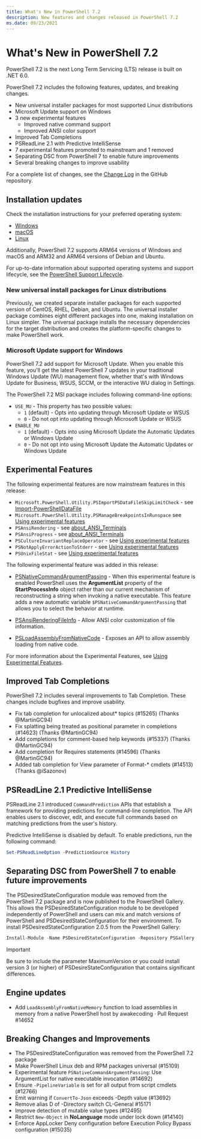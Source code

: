 ```yaml
---
title: What's New in PowerShell 7.2
description: New features and changes released in PowerShell 7.2
ms.date: 09/23/2021
---
```


# What's New in PowerShell 7.2

PowerShell 7.2 is the next Long Term Servicing (LTS) release is built on .NET 6.0.

PowerShell 7.2 includes the following features, updates, and breaking changes.

- New universal installer packages for most supported Linux distributions
- Microsoft Update support on Windows
- 3 new experimental features
  - Improved native command support
  - Improved ANSI color support
- Improved Tab Completions
- PSReadLine 2.1 with Predictive IntelliSense
- 7 experimental features promoted to mainstream and 1 removed
- Separating DSC from PowerShell 7 to enable future improvements
- Several breaking changes to improve usability

For a complete list of changes, see the [Change Log][CHANGELOG] in the GitHub repository.

## Installation updates

Check the installation instructions for your preferred operating system:

- [Windows][Windows]
- [macOS][macOS]
- [Linux][Linux]

Additionally, PowerShell 7.2 supports ARM64 versions of Windows and macOS and ARM32 and ARM64
versions of Debian and Ubuntu.

For up-to-date information about supported operating systems and support lifecycle, see the
[PowerShell Support Lifecycle][lifecycle].

### New universal install packages for Linux distributions

Previously, we created separate installer packages for each supported version of CentOS, RHEL,
Debian, and Ubuntu. The universal installer package combines eight different packages into one,
making installation on Linux simpler. The universal package installs the necessary dependencies for
the target distribution and creates the platform-specific changes to make PowerShell work.

### Microsoft Update support for Windows

PowerShell 7.2 add support for Microsoft Update. When you enable this feature, you'll get the latest
PowerShell 7 updates in your traditional Windows Update (WU) management flow, whether that's with
Windows Update for Business, WSUS, SCCM, or the interactive WU dialog in Settings.

The PowerShell 7.2 MSI package includes following command-line options:

- `USE_MU` - This property has two possible values:
  - `1` (default) - Opts into updating through Microsoft Update or WSUS
  - `0` -  Do not opt into updating through Microsoft Update or WSUS
- `ENABLE_MU`
  - `1` (default) - Opts into using Microsoft Update the Automatic Updates or Windows Update
  - `0` - Do not opt into using Microsoft Update the Automatic Updates or Windows Update

## Experimental Features

The following experimental features are now mainstream features in this release:

- `Microsoft.PowerShell.Utility.PSImportPSDataFileSkipLimitCheck` - see
  [Import-PowerShellDataFile][ip-psdf]
- `Microsoft.PowerShell.Utility.PSManageBreakpointsInRunspace` see
  [Using experimental features][exp-bp]
- `PSAnsiRendering` - see [about_ANSI_Terminals][ansi]
- `PSAnsiProgress` - see [about_ANSI_Terminals][ansi]
- `PSCultureInvariantReplaceOperator` - see [Using experimental features][exp-ciro]
- `PSNotApplyErrorActionToStderr` - see [Using experimental features][exp-stderr]
- `PSUnixFileStat` - see [Using experimental features][exp-fstat]

The following experimental feature was added in this release:

- [PSNativeCommandArgumentPassing][native] - When this experimental feature is enabled PowerShell
  uses the **ArgumentList** property of the **StartProcessInfo** object rather than our current
  mechanism of reconstructing a string when invoking a native executable. This feature adds a new
  automatic variable `$PSNativeCommandArgumentPassing` that allows you to select the behavior at
  runtime.

- [PSAnsiRenderingFileInfo][exp-fileinfo] - Allow ANSI color customization of file information.
- [PSLoadAssemblyFromNativeCode][exp-load] - Exposes an API to allow assembly loading from native
  code.

For more information about the Experimental Features, see [Using Experimental Features][exp].

## Improved Tab Completions

PowerShell 7.2 includes several improvements to Tab Completion. These changes include bugfixes and
improve usability.

- Fix tab completion for unlocalized about* topics (#15265) (Thanks @MartinGC94)
- Fix splatting being treated as positional parameter in completions (#14623) (Thanks @MartinGC94)
- Add completions for comment-based help keywords (#15337) (Thanks @MartinGC94)
- Add completion for Requires statements (#14596) (Thanks @MartinGC94)
- Added tab completion for View parameter of Format-* cmdlets (#14513) (Thanks @iSazonov)

## PSReadLine 2.1 Predictive IntelliSense

PSReadLine 2.1 introduced `CommandPrediction` APIs that establish a framework for providing
predictions for command-line completion. The API enables users to discover, edit, and execute full
commands based on matching predictions from the user's history.

Predictive IntelliSense is disabled by default. To enable predictions, run the following command:

```powershell
Set-PSReadLineOption -PredictionSource History
```

## Separating DSC from PowerShell 7 to enable future improvements

The PSDesiredStateConfiguration module was removed from the PowerShell 7.2 package and is now
published to the PowerShell Gallery. This allows the PSDesiredStateConfiguration module to be
developed independently of PowerShell and users can mix and match versions of PowerShell and
PSDesiredStateConfiguration for their environment. To install PSDesiredStateConfiguration 2.0.5 from
the PowerShell Gallery:

```powershell
Install-Module -Name PSDesiredStateConfiguration -Repository PSGallery -MaximumVersion 2.99
```

> [!IMPORTANT]
> Be sure to include the parameter MaximumVersion or you could install version 3 (or higher) of
> PSDesireStateConfiguration that contains significant differences.

## Engine updates

- Add `LoadAssemblyFromNativeMemory` function to load assemblies in memory from a native PowerShell
  host by awakecoding · Pull Request #14652

## Breaking Changes and Improvements

- The PSDesiredStateConfiguration was removed from the PowerShell 7.2 package
- Make PowerShell Linux deb and RPM packages universal (#15109)
- Experimental feature `PSNativeCommandArgumentPassing`: Use ArgumentList for native executable
  invocation (#14692)
- Ensure `-PipelineVariable` is set for all output from script cmdlets (#12766)
- Emit warning if `ConvertTo-Json` exceeds -Depth value (#13692)
- Remove alias D of -Directory switch CL-General #15171
- Improve detection of mutable value types (#12495)
- Restrict `New-Object` in **NoLanguage** mode under lock down (#14140)
- Enforce AppLocker Deny configuration before Execution Policy Bypass configuration (#15035)

<!-- reference links -->

[announced]: https://devblogs.microsoft.com/powershell/announcing-powershell-7-2/
[ansi]: /powershell/module/microsoft.powershell.core/about/about_ansi_terminals
[Arch]: https://aur.archlinux.org/packages/powershell/
[CHANGELOG]: https://github.com/PowerShell/PowerShell/blob/master/CHANGELOG/7.2.md
[exp]: ../learn/experimental-features.md
[lifecycle]: /powershell/scripting/powershell-support-lifecycle
[Linux]: /powershell/scripting/install/installing-powershell-core-on-linux
[macOS]: /powershell/scripting/install/installing-powershell-core-on-macos
[native]: ../learn/experimental-features.md#psnativecommandargumentpassing
[ssh]: /powershell/scripting/learn/remoting/ssh-remoting-in-powershell-core
[Windows]: /powershell/scripting/install/installing-powershell-core-on-windows
[ip-psdf]: /powershell/module/microsoft.powershell.utility/import-powershelldatafile
[exp-bp]: ../learn/experimental-features.md#microsoftpowershellutilitypsmanagebreakpointsinrunspace
[exp-ciro]: ../learn/experimental-features.md#pscultureinvariantreplaceoperator
[exp-stderr]: ../learn/experimental-features.md#psnotapplyerroractiontostderr
[exp-fstat]: ../learn/experimental-features.md#psunixfilestat
[exp-fileinfo]: ../learn/experimental-features.md#psansirenderingfileinfo
[exp-load]: ../learn/experimental-features.md#psloadassemblyfromnativecode
